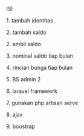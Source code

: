 ISI
<p>1. tambah identitas </p>
<p>2. tambah saldo </p>
<p>2. ambil saldo </p>
<p>3. nominal saldo tiap bulan </p>
<p>4. rincian bunga tiap bulan </p>
<p>5. BS admin 2 </p>
<p>6. laravel framework </p>
<p>7. gunakan php artisan serve </p>
<p>8. ajax </p>
<p>9. boostrap </p>

